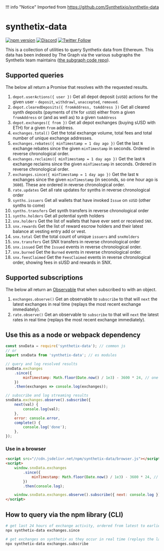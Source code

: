 !!! info "Notice"
		Imported from https://github.com/Synthetixio/synthetix-data

# synthetix-data

[![npm version](https://badge.fury.io/js/synthetix-data.svg)](https://badge.fury.io/js/synthetix-data)
[![Discord](https://img.shields.io/discord/413890591840272394.svg?color=768AD4&label=discord&logo=https%3A%2F%2Fdiscordapp.com%2Fassets%2F8c9701b98ad4372b58f13fd9f65f966e.svg)](https://discordapp.com/channels/413890591840272394/)
[![Twitter Follow](https://img.shields.io/twitter/follow/synthetix_io.svg?label=synthetix_io&style=social)](https://twitter.com/synthetix_io)

This is a collection of utilities to query Synthetix data from Ethereum. This data has been indexed by The Graph via the various subgraphs the Synthetix team maintains ([the subgraph code repo](https://github.com/Synthetixio/synthetix-subgraph)).

## Supported queries

The below all return a Promise that resolves with the requested results.

1. `depot.userActions({ user })` Get all depot deposit (`sUSD`) actions for the given user - `deposit`, `withdrawl`, `unaccepted`, `removed`.
2. `depot.clearedDeposits({ fromAddress, toAddress })` Get all cleared synth deposits (payments of `ETH` for `sUSD`) either from a given `fromAddress` or (and as well as) to a given `toAddress`
3. `depot.exchanges({ from })` Get all depot exchanges (buying sUSD with ETH) for a given `from` address.
4. `exchanges.total()` Get the total exchange volume, total fees and total number of unique exchange addresses.
5. `exchanges.rebates({ minTimestamp = 1 day ago })` Get the last `N` exchange rebates since the given `minTimestamp` in seconds. Ordered in reverse chronological order.
6. `exchanges.reclaims({ minTimestamp = 1 day ago })` Get the last `N` exchange reclaims since the given `minTimestamp` in seconds. Ordered in reverse chronological order.
7. `exchanges.since({ minTimestamp = 1 day ago })` Get the last `N` exchanges since the given `minTimestamp` (in seconds, so one hour ago is `3600`). These are ordered in reverse chronological order.
8. `rate.updates` Get all rate updates for synths in reverse chronological order
9. `synths.issuers` Get all wallets that have invoked `Issue` on `sUSD` (other synths to come)
10. `synths.transfers` Get synth transfers in reverse chronological order
11. `synths.holders` Get all potential synth holders
12. `snx.holders` Get the list of wallets that have ever sent or received `SNX`.
13. `snx.rewards` Get the list of reward escrow holders and their latest balance at vesting entry add or vest.
14. `snx.total` Get the total count of unique `issuers` and `snxHolders`
15. `snx.transfers` Get SNX transfers in reverse chronological order
16. `snx.issued` Get the `Issued` events in reverse chronological order.
17. `snx.burned` Get the `Burned` events in reverse chronological order.
18. `snx.feesClaimed` Get the `FeesClaimed` events in reverse chronological order, showing fees in sUSD and rewards in SNX.

## Supported subscriptions

The below all return an [Observable](https://github.com/tc39/proposal-observable) that when subscribed to with an object.

1. `exchanges.observe()` Get an observable to `subscribe` to that will `next` the latest exchanges in real time (replays the most recent exchange immediately).
1. `rate.observe()` Get an observable to `subscribe` to that will `next` the latest rates in real time (replays the most recent exchange immediately).

## Use this as a node or webpack dependency

```javascript
const snxData = require('synthetix-data'); // common js
// or
import snxData from 'synthetix-data'; // es modules

// query and log resolved results
snxData.exchanges
	.since({
		minTimestamp: Math.floor(Date.now() / 1e3) - 3600 * 24, // one day ago
	})
	.then(exchanges => console.log(exchanges));

// subscribe and log streaming results
snxData.exchanges.observe().subscribe({
	next(val) {
		console.log(val);
	},
	error: console.error,
	complete() {
		console.log('done');
	},
});
```

### Use in a browser

```html
<script src="//cdn.jsdelivr.net/npm/synthetix-data/browser.js"></script>
<script>
	window.snxData.exchanges
		.since({
			minTimestamp: Math.floor(Date.now() / 1e3) - 3600 * 24, // one day ago
		})
		.then(console.log);

	window.snxData.exchanges.observe().subscribe({ next: console.log });
</script>
```

## How to query via the npm library (CLI)

```bash
# get last 24 hours of exchange activity, ordered from latest to earliest
npx synthetix-data exchanges.since

# get exchanges on synthetix as they occur in real time (replays the last exchange first)
npx synthetix-data exchanges.subscribe
```
